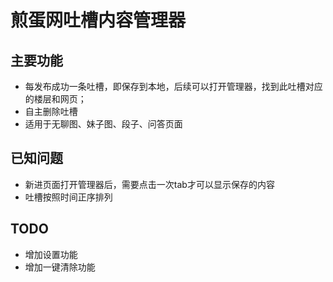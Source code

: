 # 煎蛋网吐槽内容管理器

## 主要功能
* 每发布成功一条吐槽，即保存到本地，后续可以打开管理器，找到此吐槽对应的楼层和网页；
* 自主删除吐槽
* 适用于无聊图、妹子图、段子、问答页面

## 已知问题
* 新进页面打开管理器后，需要点击一次tab才可以显示保存的内容
* 吐槽按照时间正序排列

## TODO
* 增加设置功能
* 增加一键清除功能
